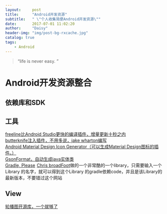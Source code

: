 ```yaml
---
layout:     post
title:      "Android开发资源"
subtitle:   " \"个人收集简便Android开发资源\""
date:       2017-07-01 11:02:20
author:     "Daisy"
header-img: "img/post-bg-rxcache.jpg"
catalog: true
tags:
    - Android
---
```


> “life is never easy. ”

# Android开发资源整合 #

## 依赖库和SDK ##

## 工具 ##
[freeline比Android Studio更快的编译插件，增量更新十秒之内](https://github.com/alibaba/freeline "freeline")<br>
[butterknife注入插件，不用多说，jake wharton编写](https://github.com/JakeWharton/butterknife)<br>
[Android Material Design Icon Generator（可以生成Material Design图标的插件。）](https://github.com/konifar/android-material-design-icon-generator-plugin)<br>
[GsonFormat，自动生成java实体类](https://plugins.jetbrains.com/plugin/7654-gsonformat)<br>
[Gradle, Please](http://gradleplease.appspot.com/#retrofit)  [Chris broadFoot](https://chrisbroadfoot.id.au/)做的一个非常酷的一个library，只需要输入一个Library 的名字，就可以得到这个Library 的gradle依赖code，并且是该Library的最新版本，不要错过这个网站<br>


## View ##
[轮播图开源库，一个就够了](https://github.com/youth5201314/banner)








